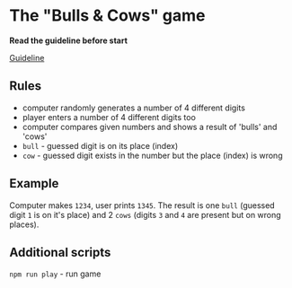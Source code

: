 # The "Bulls & Cows" game

**Read the guideline before start**

[Guideline](https://github.com/mate-academy/js_task-guideline/blob/master/README.md)

## Rules

- computer randomly generates a number of 4 different digits
- player enters a number of 4 different digits too
- computer compares given numbers and shows a result of 'bulls' and 'cows'
- `bull` - guessed digit is on its place (index)
- `cow` - guessed digit exists in the number but the place (index) is wrong

## Example
Computer makes `1234`, user prints `1345`. The result is one `bull` (guessed
digit `1` is on it's place) and 2 `cows` (digits `3` and `4` are present but on
wrong places). 

## Additional scripts
`npm run play` - run game
